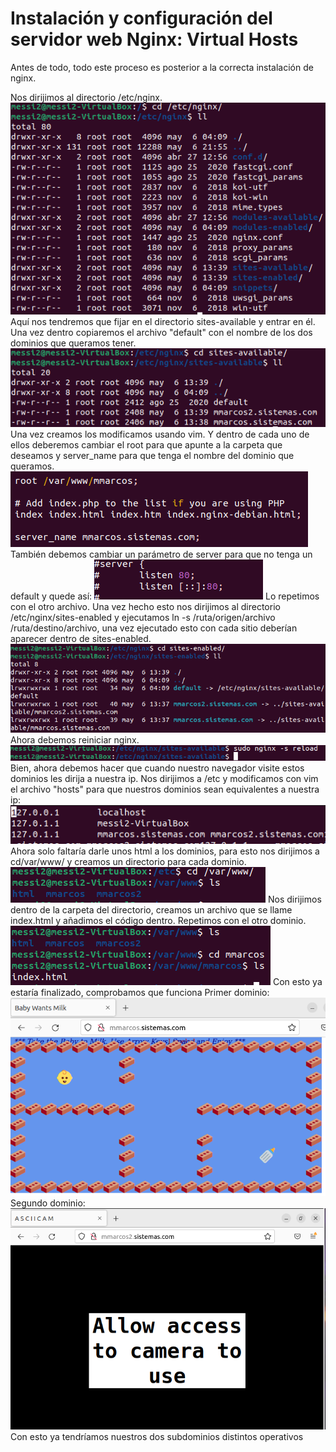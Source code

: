 # Instalación y configuración del servidor web Nginx: Virtual Hosts
Antes de todo, todo este proceso es posterior a la correcta instalación de nginx.

Nos dirijimos al directorio /etc/nginx.
![](imagenes/imagen1.PNG)
Aquí nos tendremos que fijar en el directorio sites-available y entrar en él.
Una vez dentro copiaremos el archivo "default" con el nombre de los dos dominios que queramos tener.
![](imagenes/imagen2.PNG)
Una vez creamos los modificamos usando vim.
Y dentro de cada uno de ellos deberemos cambiar el root para que apunte a la carpeta que deseamos y server_name para que tenga el nombre del dominio que queramos.
![](imagenes/imagen3.PNG)
También debemos cambiar un parámetro de server para que no tenga un default y quede así:
![](imagenes/imagen4.PNG)
Lo repetimos con el otro archivo.
Una vez hecho esto nos dirijimos al directorio /etc/nginx/sites-enabled y ejecutamos ln -s /ruta/origen/archivo /ruta/destino/archivo, una vez ejecutado esto con cada sitio deberían aparecer dentro de sites-enabled.
![](imagenes/imagen5.PNG)
Ahora debemos reiniciar nginx.
![](imagenes/imagen6.PNG)
Bien, ahora debemos hacer que cuando nuestro navegador visite estos dominios les dirija a nuestra ip.
Nos dirijimos a /etc y modificamos con vim el archivo "hosts" para que nuestros dominios sean equivalentes a nuestra ip:
![](imagenes/imagen7.PNG)
Ahora solo faltaría darle unos html a los dominios, para esto nos dirijimos a cd/var/www/ y creamos un directorio para cada dominio.
![](imagenes/imagen8.PNG)
Nos dirijimos dentro de la carpeta del directorio, creamos un archivo que se llame index.html y añadimos el código dentro.
Repetimos con el otro dominio.
![](imagenes/imagen9.PNG)
Con esto ya estaría finalizado, comprobamos que funciona
Primer dominio:
![](imagenes/imagen10.PNG)
Segundo dominio:
![](imagenes/imagen11.PNG)
Con esto ya tendríamos nuestros dos subdominios distintos operativos 
